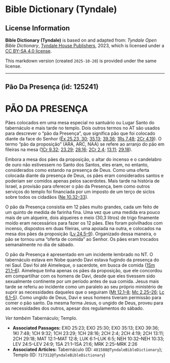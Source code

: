 # Bible Dictionary (Tyndale)

## License Information

**Bible Dictionary (Tyndale)** is based on and adapted from: _Tyndale Open Bible Dictionary_, [Tyndale House Publishers](https://tyndaleopenresources.com/), 2023, which is licensed under a [CC BY-SA 4.0 license](https://creativecommons.org/licenses/by-sa/4.0/legalcode.en).

This markdown version (created `2025-10-20`) is provided under the same license.



--------------------------------

## Pão Da Presença (id: 125241)

PÃO DA PRESENÇA
===============

Pães colocados em uma mesa especial no santuário ou Lugar Santo do tabernáculo e mais tarde no templo. Dois outros termos no AT são usados para descrever o “pão da Presença”, que significa pão que foi colocado diante da face do Senhor ([Êx 25\.23, 30](https://ref.ly/Exod25:23); [35\.13](https://ref.ly/Exod35:13); [39\.36](https://ref.ly/Exod39:36); [1Rs 7\.48](https://ref.ly/1Kgs7:48); [2Cr 4\.19](https://ref.ly/2Chr4:19)). O termo “pão da proposição” (ARA, ARC, NAA) se refere ao arranjo do pão em fileiras na mesa ([1Cr 9\.32](https://ref.ly/1Chr9:32); [23\.29](https://ref.ly/1Chr23:29); [28\.16](https://ref.ly/1Chr28:16); [2Cr 2\.4](https://ref.ly/2Chr2:4); [13\.11](https://ref.ly/2Chr13:11); [29\.18](https://ref.ly/2Chr29:18)).

Embora a mesa dos pães da proposição, o altar do incenso e o candelabro de ouro não estivessem no Santo dos Santos, eles eram, no entanto, considerados como estando na presença de Deus. Como uma oferta colocada diante da presença de Deus, os pães eram considerados santos e poderiam ser comidos apenas pelos sacerdotes. Mais tarde na história de Israel, a provisão para oferecer o pão da Presença, bem como outros serviços do templo foi financiada por um imposto de um terço de siclos sobre todos os cidadãos ([Ne 10\.32–33](https://ref.ly/Neh10:32-Neh10:33)).

O pão da Presença consistia em 12 pães muito grandes, cada um feito de um quinto de medida de farinha fina. Uma vez que uma medida era pouco mais de um alqueire, dois alqueires e meio (30,3 litros) de trigo finamente moído eram necessários para fazer os 12 pães. Eles foram polvilhados com incenso, dispostos em duas fileiras, uma apoiada na outra, e colocados na mesa dos pães da proposição ([Lv 24\.5–9](https://ref.ly/Lev24:5-Lev24:9)). Organizado dessa maneira, o pão se tornou uma “oferta de comida” ao Senhor. Os pães eram trocados semanalmente no dia de sábado.

O pão da Presença é apresentado em um incidente lembrado no NT. O tabernáculo estava em Nobe quando Davi estava fugindo da presença do rei Saul. Davi foi até Aimeleque, o sacerdote, em busca de comida ([1Sm 21\.1–6](https://ref.ly/1Sam21:1-1Sam21:6)). Aimeleque tinha apenas os pães da proposição, que ele concordou em compartilhar com os homens de Davi, desde que eles tivessem sido sexualmente continente por um período antes de sua comida. Jesus mais tarde se referiu ao incidente como um paralelo ao seu próprio ministério de suprir as necessidades daqueles que o seguiram ([Mt 12\.1–8](https://ref.ly/Matt12:1-Matt12:8); [Mc 2\.25–26](https://ref.ly/Mark2:25-Mark2:26); [Lc 6\.1–5](https://ref.ly/Luke6:1-Luke6:5)). Como ungido de Deus, Davi e seus homens tiveram permissão para comer o pão santo. Da mesma forma Jesus, o ungido de Deus, proveu para as necessidades dos outros, apesar dos regulamentos do sábado.

*Ver também* Tabernáculo; Templo.

* **Associated Passages:** EXO 25:23; EXO 25:30; EXO 35:13; EXO 39:36; 1KI 7:48; 1CH 9:32; 1CH 23:29; 1CH 28:16; 2CH 2:4; 2CH 4:19; 2CH 13:11; 2CH 29:18; MAT 12:1–MAT 12:8; LUK 6:1–LUK 6:5; NEH 10:32–NEH 10:33; LEV 24:5–LEV 24:9; 1SA 21:1–1SA 21:6; MRK 2:25–MRK 2:26
* **Associated Articles:** Tabernáculo (ID: `481588@TyndaleBibleDictionary`); Templo (ID: `717312@TyndaleBibleDictionary`)

